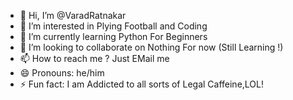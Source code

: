 - 👋 Hi, I’m @VaradRatnakar
- 👀 I’m interested in Plying Football and Coding
- 🌱 I’m currently learning Python For Beginners
- 💞️ I’m looking to collaborate on Nothing For now (Still Learning !)
- 📫 How to reach me ? Just EMail me
- 😄 Pronouns: he/him
- ⚡ Fun fact: I am Addicted to all sorts of Legal Caffeine,LOL!

<!---
VaradRatnakar/VaradRatnakar is a ✨ special ✨ repository because its `README.md` (this file) appears on your GitHub profile.
You can click the Preview link to take a look at your changes.
--->
